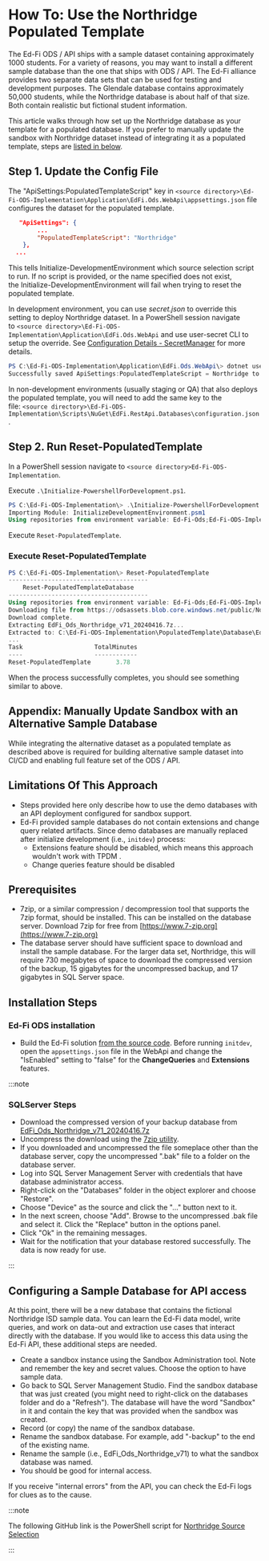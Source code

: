 # How To: Use the Northridge Populated Template

The Ed-Fi ODS / API ships with a sample dataset containing approximately 1000
students. For a variety of reasons, you may want to install a different sample
database than the one that ships with ODS / API. The Ed-Fi alliance provides two
separate data sets that can be used for testing and development purposes. The
Glendale database contains approximately 50,000 students, while the Northridge
database is about half of that size. Both contain realistic but fictional
student information.

This article walks through how set up the Northridge database as your template
for a populated database. If you prefer to manually update the sandbox with
Northridge dataset instead of integrating it as a populated template, steps are
[listed in below](#appendix-manually-update-sandbox-with-an-alternative-sample-database).

## Step 1. Update the Config File

The "ApiSettings:PopulatedTemplateScript" key in `<source
directory>\Ed-Fi-ODS-Implementation\Application\EdFi.Ods.WebApi\appsettings.json`
file configures the dataset for the populated template.

```json
   "ApiSettings": {
        ...
        "PopulatedTemplateScript": "Northridge"
    },
  ...
```

This tells Initialize-DevelopmentEnvironment which source selection script to
run. If no script is provided, or the name specified does not exist,
the Initialize-DevelopmentEnvironment will fail when trying to reset the
populated template.

In development environment, you can use _secret.json_ to override this setting
to deploy Northridge dataset. In a PowerShell session navigate to `<source
directory>\Ed-Fi-ODS-Implementation\Application\EdFi.Ods.WebApi` and use
user-secret CLI to setup the override. See [Configuration Details -
SecretManager](../platform-dev-guide/configuration/configuration-details.md#secret-manager)
for more details.

```powershell
PS C:\Ed-Fi-ODS-Implementation\Application\EdFi.Ods.WebApi\> dotnet user-secrets set "ApiSettings:PopulatedTemplateScript" "Northridge"
Successfully saved ApiSettings:PopulatedTemplateScript = Northridge to the secret store.
```

In non-development environments (usually staging or QA) that also deploys the
populated template, you will need to add the same key to the file: `<source
directory>\Ed-Fi-ODS-Implementation\Scripts\NuGet\EdFi.RestApi.Databases\configuration.json`.

## Step 2. Run Reset-PopulatedTemplate

In a PowerShell session navigate to `<source directory>Ed-Fi-ODS-Implementation`.

Execute `.\Initialize-PowershellForDevelopment.ps1`.

```powershell
PS C:\Ed-Fi-ODS-Implementation\> .\Initialize-PowershellForDevelopment.ps1
Importing Module: InitializeDevelopmentEnvironment.psm1
Using repositories from environment variable: Ed-Fi-Ods;Ed-Fi-ODS-Implementation
```

Execute `Reset-PopulatedTemplate`.

### Execute Reset-PopulatedTemplate

```powershell
PS C:\Ed-Fi-ODS-Implementation\> Reset-PopulatedTemplate
---------------------------------------
    Reset-PopulatedTemplateDatabase
---------------------------------------
Using repositories from environment variable: Ed-Fi-Ods;Ed-Fi-ODS-Implementation
Downloading file from https://odsassets.blob.core.windows.net/public/Northridge/EdFi_Ods_Northridge_v71_20240416.7z...
Download complete.
Extracting EdFi_Ods_Northridge_v71_20240416.7z...
Extracted to: C:\Ed-Fi-ODS-Implementation\PopulatedTemplate\Database\EdFi_Ods_Northridge_v71_20240416.7z
...
Task                    TotalMinutes
----                    ------------
Reset-PopulatedTemplate       3.78
```

When the process successfully completes, you should see something similar to
above.

## Appendix: Manually Update Sandbox with an Alternative Sample Database

While integrating the alternative dataset as a populated template as described
above is required for building alternative sample dataset into CI/CD and
enabling full feature set of the ODS / API.

## Limitations Of This Approach

* Steps provided here only describe how to use the demo databases with an API
  deployment configured for sandbox support.
* Ed-Fi provided sample databases do not contain extensions and change query
  related artifacts. Since demo databases are manually replaced after
  initialize development (i.e., `initdev`) process:
  * Extensions feature should be disabled, which means this approach
        wouldn't work with TPDM .
  * Change queries feature should be disabled

## Prerequisites

* 7zip, or a similar compression / decompression tool that supports the 7zip
  format, should be installed. This can be installed on the database server.
  Download 7zip for free from [https://www.7-zip.org](https://www.7-zip.org)
* The database server should have sufficient space to download and install the
  sample database. For the larger data set, Northridge, this will require 730
  megabytes of space to download the compressed version of the backup, 15
  gigabytes for the uncompressed backup, and 17 gigabytes in SQL Server space.

## Installation Steps

### Ed-Fi ODS installation

* Build the Ed-Fi solution [from the source
  code](../getting-started/source-code-installation/). Before running `initdev`,
  open the `appsettings.json` file in the WebApi and change the "IsEnabled"
  setting to "false" for the **ChangeQueries** and **Extensions** features.

:::note

### SQLServer Steps

* Download the compressed version of your backup database from
  [EdFi\_Ods\_Northridge\_v71\_20240416.7z](https://odsassets.blob.core.windows.net/public/Northridge/EdFi_Ods_Northridge_v71_20240416.7z)
* Uncompress the download using the [7zip utility](https://www.7-zip.org/).
* If you downloaded and uncompressed the file someplace other than the
  database server, copy the uncompressed ".bak" file to a folder on the
  database server.
* Log into SQL Server Management Server with credentials that have database
  administrator access.
* Right-click on the "Databases" folder in the object explorer and choose
  "Restore".
* Choose "Device" as the source and click the "..." button next to it.
* In the next screen, choose "Add". Browse to the uncompressed .bak file and
  select it. Click the "Replace" button in the options panel.
* Click "Ok" in the remaining messages.
* Wait for the notification that your database restored successfully. The
  data is now ready for use.

:::

## Configuring a Sample Database for API access

At this point, there will be a new database that contains the fictional
Northridge ISD sample data. You can learn the Ed-Fi data model, write queries,
and work on data-out and extraction use cases that interact directly with the
database. If you would like to access this data using the Ed-Fi API, these
additional steps are needed.

* Create a sandbox instance using the Sandbox Administration tool. Note and
  remember the key and secret values. Choose the option to have sample data.
* Go back to SQL Server Management Studio. Find the sandbox database that was
  just created (you might need to right-click on the databases folder and do a
  "Refresh"). The database will have the word "Sandbox" in it and contain the
  key that was provided when the sandbox was created.
* Record (or copy) the name of the sandbox database.
* Rename the sandbox database. For example, add "-backup" to the end of the
  existing name.
* Rename the sample (i.e., EdFi\_Ods\_Northridge\_v71) to what the sandbox
  database was named.
* You should be good for internal access.

If you receive "internal errors" from the API, you can check the Ed-Fi logs for
clues as to the cause.

:::note

The following GitHub link is the PowerShell script for [Northridge
Source
Selection](https://github.com/Ed-Fi-Alliance-OSS/Ed-Fi-ODS-Implementation/blob/main/DatabaseTemplate/Scripts/Northridge.ps1)

:::
